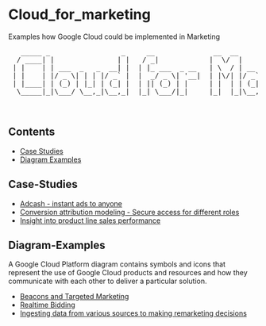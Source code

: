# Cloud_for_marketing
Examples how Google Cloud could be implemented in Marketing

<PRE>
   _____ _                 _     __              __  __            _        _   _             
  / ____| |               | |   / _|            |  \/  |          | |      | | (_)            
 | |    | | ___  _   _  __| |  | |_ ___  _ __   | \  / | __ _ _ __| | _____| |_ _ _ __   __ _ 
 | |    | |/ _ \| | | |/ _` |  |  _/ _ \| '__|  | |\/| |/ _` | '__| |/ / _ \ __| | '_ \ / _` |
 | |____| | (_) | |_| | (_| |  | || (_) | |     | |  | | (_| | |  |   <  __/ |_| | | | | (_| |
  \_____|_|\___/ \__,_|\__,_|  |_| \___/|_|     |_|  |_|\__,_|_|  |_|\_\___|\__|_|_| |_|\__, |
                                                                                         __/ |
                                                                                        |___/ 
</PRE>

## Contents

- [Case Studies](#Case-Studies)
- [Diagram Examples](#Diagram-Examples)


## Case-Studies

- [Adcash - instant ads to anyone](https://media.featuredcustomers.com/CustomerCaseStudy.document/adcash.pdf)
- [Conversion attribution modeling - Secure access for different roles](https://www.servian.com/digital-marketing-discovery-analytics/)
- [Insight into product line sales performance](https://pythian.com/clients/luxury-fashion-house/)


## Diagram-Examples
A Google Cloud Platform diagram contains symbols and icons that represent the use of Google Cloud products and resources and how they communicate with each other to deliver a particular solution. 

- [Beacons and Targeted Marketing](https://online.visual-paradigm.com/cn/diagram-examples/google-cloud-platform-diagram/beacons-and-targeted-marketing/)
- [Realtime Bidding](https://online.visual-paradigm.com/diagram-examples/google-cloud-platform-diagram/real-time-bidding-digital-marketing/)
- [Ingesting data from various sources to making remarketing decisions](https://cloud.google.com/solutions/images/marketing-warehouse-architecture.svg)



